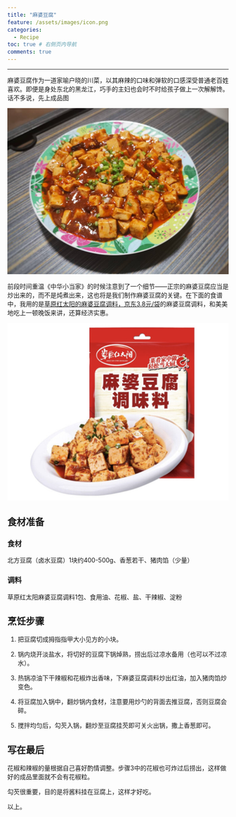 ```yaml
---
title: "麻婆豆腐"
feature: /assets/images/icon.png
categories:
  - Recipe
toc: true # 右侧页内导航
comments: true
---
```


---

麻婆豆腐作为一道家喻户晓的川菜，以其麻辣的口味和弹软的口感深受普通老百姓喜欢。即便是身处东北的黑龙江，巧手的主妇也会时不时给孩子做上一次解解馋。话不多说，先上成品图

![img](/assets/images/mapodoufu_BB.jpeg)

前段时间重温《中华小当家》的时候注意到了一个细节——正宗的麻婆豆腐应当是炒出来的，而不是炖煮出来，这也将是我们制作麻婆豆腐的关键。在下面的食谱中，我用的是[草原红太阳的麻婆豆腐调料，京东3.8元/袋](https://item.jd.com/10343211189.html)的麻婆豆腐调料，和美美地吃上一顿晚饭来讲，还算经济实惠。

![img](/assets/images/recipe-caoyuanhongtaiyang.png)

## 食材准备

### 食材

北方豆腐（卤水豆腐）1块约400-500g、香葱若干、猪肉馅（少量）

### 调料

草原红太阳麻婆豆腐调料1包、食用油、花椒、盐、干辣椒、淀粉

## 烹饪步骤

1. 把豆腐切成拇指指甲大小见方的小块。

2. 锅内烧开淡盐水，将切好的豆腐下锅焯熟，捞出后过凉水备用（也可以不过凉水）。

3. 热锅凉油下干辣椒和花椒炸出香味，下麻婆豆腐调料炒出红油，加入猪肉馅炒变色。

4. 将豆腐加入锅中，翻炒锅内食材，注意要用炒勺的背面去推豆腐，否则豆腐会碎。

5. 搅拌均匀后，勾芡入锅，翻炒至豆腐挂芡即可关火出锅，撒上香葱即可。

## 写在最后

花椒和辣椒的量根据自己喜好酌情调整。步骤3中的花椒也可炸过后捞出，这样做好的成品里面就不会有花椒粒。

勾芡很重要，目的是将酱料挂在豆腐上，这样才好吃。

以上。
